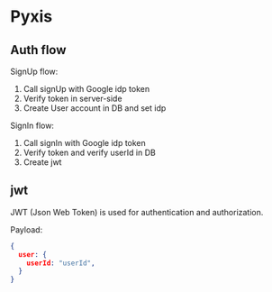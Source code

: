 # Pyxis

## Auth flow

SignUp flow:
1. Call signUp with Google idp token
1. Verify token in server-side
1. Create User account in DB and set idp

SignIn flow:
1. Call signIn with Google idp token
1. Verify token and verify userId in DB
1. Create jwt

## jwt

JWT (Json Web Token) is used for authentication and authorization.

Payload:

```json
{
  user: {
    userId: "userId",
  }
}
```
